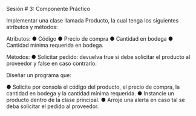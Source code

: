 Sesión # 3: Componente Práctico

Implementar una clase llamada Producto, la cual tenga los siguientes atributos y métodos:

Atributos:
●	Código
●	Precio de compra
●	Cantidad en bodega
●	Cantidad mínima requerida en bodega.

Métodos:
●	Solicitar pedido: devuelva true si debe solicitar el producto al proveedor y false en caso contrario.

Diseñar un programa que:

●	Solicite por consola el código del producto, el precio de compra, la cantidad en bodega y la cantidad mínima requerida.
●	Instancie un producto dentro de la clase principal.
●	Arroje una alerta en caso tal se deba solicitar el pedido al proveedor.
